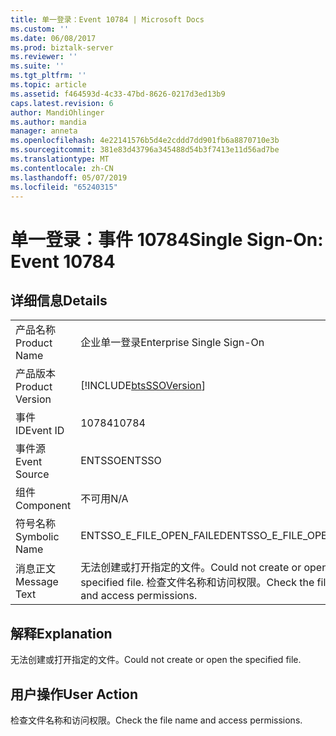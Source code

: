 ```yaml
---
title: 单一登录：Event 10784 | Microsoft Docs
ms.custom: ''
ms.date: 06/08/2017
ms.prod: biztalk-server
ms.reviewer: ''
ms.suite: ''
ms.tgt_pltfrm: ''
ms.topic: article
ms.assetid: f464593d-4c33-47bd-8626-0217d3ed13b9
caps.latest.revision: 6
author: MandiOhlinger
ms.author: mandia
manager: anneta
ms.openlocfilehash: 4e22141576b5d4e2cddd7dd901fb6a8870710e3b
ms.sourcegitcommit: 381e83d43796a345488d54b3f7413e11d56ad7be
ms.translationtype: MT
ms.contentlocale: zh-CN
ms.lasthandoff: 05/07/2019
ms.locfileid: "65240315"
---
```

# <a name="single-sign-on-event-10784"></a><span data-ttu-id="66f40-102">单一登录：事件 10784</span><span class="sxs-lookup"><span data-stu-id="66f40-102">Single Sign-On: Event 10784</span></span>
## <a name="details"></a><span data-ttu-id="66f40-103">详细信息</span><span class="sxs-lookup"><span data-stu-id="66f40-103">Details</span></span>  
  
|                 |                                                                                          |
|-----------------|------------------------------------------------------------------------------------------|
|  <span data-ttu-id="66f40-104">产品名称</span><span class="sxs-lookup"><span data-stu-id="66f40-104">Product Name</span></span>   |                                <span data-ttu-id="66f40-105">企业单一登录</span><span class="sxs-lookup"><span data-stu-id="66f40-105">Enterprise Single Sign-On</span></span>                                 |
| <span data-ttu-id="66f40-106">产品版本</span><span class="sxs-lookup"><span data-stu-id="66f40-106">Product Version</span></span> |                [!INCLUDE[btsSSOVersion](../includes/btsssoversion-md.md)]                |
|    <span data-ttu-id="66f40-107">事件 ID</span><span class="sxs-lookup"><span data-stu-id="66f40-107">Event ID</span></span>     |                                          <span data-ttu-id="66f40-108">10784</span><span class="sxs-lookup"><span data-stu-id="66f40-108">10784</span></span>                                           |
|  <span data-ttu-id="66f40-109">事件源</span><span class="sxs-lookup"><span data-stu-id="66f40-109">Event Source</span></span>   |                                          <span data-ttu-id="66f40-110">ENTSSO</span><span class="sxs-lookup"><span data-stu-id="66f40-110">ENTSSO</span></span>                                          |
|    <span data-ttu-id="66f40-111">组件</span><span class="sxs-lookup"><span data-stu-id="66f40-111">Component</span></span>    |                                           <span data-ttu-id="66f40-112">不可用</span><span class="sxs-lookup"><span data-stu-id="66f40-112">N/A</span></span>                                            |
|  <span data-ttu-id="66f40-113">符号名称</span><span class="sxs-lookup"><span data-stu-id="66f40-113">Symbolic Name</span></span>  |                                <span data-ttu-id="66f40-114">ENTSSO_E_FILE_OPEN_FAILED</span><span class="sxs-lookup"><span data-stu-id="66f40-114">ENTSSO_E_FILE_OPEN_FAILED</span></span>                                 |
|  <span data-ttu-id="66f40-115">消息正文</span><span class="sxs-lookup"><span data-stu-id="66f40-115">Message Text</span></span>   | <span data-ttu-id="66f40-116">无法创建或打开指定的文件。</span><span class="sxs-lookup"><span data-stu-id="66f40-116">Could not create or open the specified file.</span></span> <span data-ttu-id="66f40-117">检查文件名称和访问权限。</span><span class="sxs-lookup"><span data-stu-id="66f40-117">Check the file name and access permissions.</span></span> |
  
## <a name="explanation"></a><span data-ttu-id="66f40-118">解释</span><span class="sxs-lookup"><span data-stu-id="66f40-118">Explanation</span></span>  
 <span data-ttu-id="66f40-119">无法创建或打开指定的文件。</span><span class="sxs-lookup"><span data-stu-id="66f40-119">Could not create or open the specified file.</span></span>  
  
## <a name="user-action"></a><span data-ttu-id="66f40-120">用户操作</span><span class="sxs-lookup"><span data-stu-id="66f40-120">User Action</span></span>  
 <span data-ttu-id="66f40-121">检查文件名称和访问权限。</span><span class="sxs-lookup"><span data-stu-id="66f40-121">Check the file name and access permissions.</span></span>